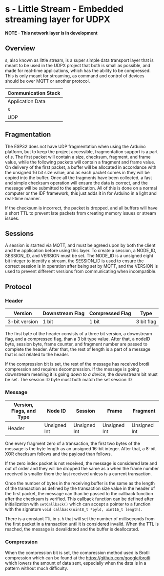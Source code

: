 # s - Little Stream - Embedded streaming layer for UDPX

**NOTE - This network layer is in development**

## Overview
s, also known as little stream, is a super simple data transport layer that is meant to be used in the UDPX project that both is small as possible, and made for real-time applications, which has the ability to be compressed. This is only meant for streaming, as command and control of devices should be over MQTT or another protocol. 

| Communication Stack |
|---------------------|
| Application Data    |
| s                   |
| UDP                 |

## Fragmentation 

The ESP32 does not have UDP fragmentation when using the Arduino platform, but to keep the project accessible, fragmentation support is a part of _s_. The first packet will contain a size, checksum, fragment, and frame value, while the following packets will contain a fragment and frame value. On delivery of the first packet, a buffer will be allocated in accordance with the unsigned 16 bit size value, and as each packet comes in they will be copied into the buffer. Once all the fragments have been collected, a fast and simple checksum operation will ensure the data is correct, and the message will be submitted to the application. All of this is done on a normal computer or the IDF framework, this just adds it in for Arduino in a light and real-time manner.

If the checksum is incorrect, the packet is dropped, and all buffers will have a short TTL to prevent late packets from creating memory issues or stream issues.

## Sessions
A session is started via MQTT, and must be agreed upon by both the client and the application before using this layer. To create a session, a NODE_ID, SESSION_ID, and VERSION must be set.  The NODE_ID is a unsigned eight bit integer to identify a stream, the SESSION_ID is used to ensure the correct session is in operation after being set by MQTT, and the VERSION is used to prevent different versions from communicating when incompatible.

## Protocol

### Header

| Version       | Downstream Flag | Compressed Flag | Type       |
|---------------|-----------------|-----------------|------------|
| 3-bit version | 1 bit           | 1 bit           | 3 bit flag |

The first byte of the header consists of a three bit version, a downstream flag, and a compressed flag, than a 3 bit type value. After that, a nodeID byte, session byte, frame counter, and fragment number are passed to complete the header. After that, the rest of length is a part of a message that is not related to the header.

If the compression bit is set, the rest of the message has received brotli compression and requires decompression. If the message is going downstream meaning it is going *down to a device*, the downstream bit must be set. The session ID byte must both match the set session ID

### Message

| Version, Flags, and Type | Node ID      | Session      | Frame        | Fragment     |
|--------------------------|--------------|--------------|--------------|--------------|
| Header                   | Unsigned Int | Unsigned Int | Unsigned Int | Unsigned Int |

One every fragment zero of a transaction, the first two bytes of the message is the byte length as an unsigned 16-bit integer. After that, a 8-bit XOR checksum follows and the payload than follows.

If the zero index packet is not received, the message is considered late and out of order and they will be dropped the same as a when the frame number received is smaller them the last received unless is a current transaction.

Once the number of bytes in the receiving buffer is the same as the length of the transaction as defined by the transaction size value in the header of the first packet, the message can than be passed to the callback function after the checksum is verified. This callback function can be defined after initialization with `setCallback()` which can accept a pointer to a function with the signature `void callback(uint8_t *pyld, uint16_t length)`. 

There is a constant `TTL` in `s.h` that will set the number of milliseconds from the first packet in a transaction until it is considered invalid. When the TTL is reached, the message is devalidated and the buffer is deallocated. 

### Compression 

When the compression bit is set, the compression method used is Brotli compression which can be found at the https://github.com/google/brotli which lowers the amount of data sent, especially when the data is in a pattern without much difficulty.
